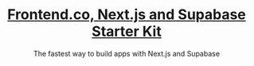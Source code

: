 <a href="https://demo-nextjs-with-supabase.vercel.app/">
  <h1 align="center">Frontend.co, Next.js and Supabase Starter Kit</h1>
</a>

<p align="center">
 The fastest way to build apps with Next.js and Supabase
</p>
